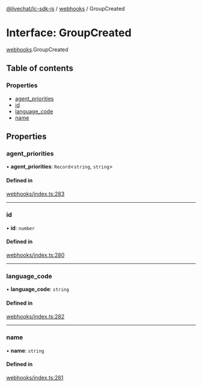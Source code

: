 [@livechat/lc-sdk-js](../README.md) / [webhooks](../modules/webhooks.md) / GroupCreated

# Interface: GroupCreated

[webhooks](../modules/webhooks.md).GroupCreated

## Table of contents

### Properties

- [agent\_priorities](webhooks.GroupCreated.md#agent_priorities)
- [id](webhooks.GroupCreated.md#id)
- [language\_code](webhooks.GroupCreated.md#language_code)
- [name](webhooks.GroupCreated.md#name)

## Properties

### agent\_priorities

• **agent\_priorities**: `Record`<`string`, `string`\>

#### Defined in

[webhooks/index.ts:283](https://github.com/livechat/lc-sdk-js/blob/a3fdde0/src/webhooks/index.ts#L283)

___

### id

• **id**: `number`

#### Defined in

[webhooks/index.ts:280](https://github.com/livechat/lc-sdk-js/blob/a3fdde0/src/webhooks/index.ts#L280)

___

### language\_code

• **language\_code**: `string`

#### Defined in

[webhooks/index.ts:282](https://github.com/livechat/lc-sdk-js/blob/a3fdde0/src/webhooks/index.ts#L282)

___

### name

• **name**: `string`

#### Defined in

[webhooks/index.ts:281](https://github.com/livechat/lc-sdk-js/blob/a3fdde0/src/webhooks/index.ts#L281)
